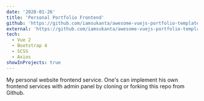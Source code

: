 ```yaml
---
date: '2020-01-26'
title: 'Personal Portfolio Frontend'
github: 'https://github.com/iamsukanta/awesome-vuejs-portfolio-template-with-admin-panel'
external: 'https://github.com/iamsukanta/awesome-vuejs-portfolio-template-with-admin-panel'
tech:
  - Vue 2
  - Bootstrap 4
  - SCSS
  - Axios
showInProjects: true
---
```


My personal website frontend service. One's can implement his own frontend services with admin panel by cloning or forking this repo from Github.
